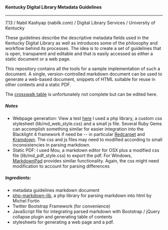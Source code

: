 #### Kentucky Digital Library Metadata Guidelines
---
7.13 / Nabil Kashyap (nabilk.com) / Digital Library Services / University of Kentucky

These guidelines describe the descriptive metadata fields used in the Kentucky Digital Library as well as introduces some of the philosophy and workflow behind its processes. The idea is to create a set of guidelines that is open, transparent and editable and that is easily accessed as either a static document or a web page.

This repository contains all the tools for a sample implementation of such a document. A single, version-controlled markdown document can be used to generate a web-based document, snippets of HTML suitable for reuse in other contexts and a static PDF.

The [crosswalk table](https://docs.google.com/spreadsheet/ccc?key=0AqAqvqKN28wbdENCUm84RVNhekFHN0FqQXR1TWEzWkE&usp=sharing) is unfortunately not complete but can be edited here. 

##### Notes
- Webpage generation: View a test [here](http://www.nabilk.com/KDL_metadata_guidelines/) I used a php library, a custom css stylesheet (lib/md_web_style.css) and a small js file. Several Ruby Gems can accomplish something similar for easier integration into the Blacklight 4 framework if need be -- in particular [Redcarpet](https://github.com/vmg/redcarpet) and [Kramdown](http://kramdown.rubyforge.org/parser/kramdown.html). The css and js files may need to modified according to small inconsistencies in parsing markdown.
- Static PDF: I used Mou, a markdown editor for OSX plus a modified css file (lib/md_pdf_style.css) to export the pdf. For Windows, [MarkdownPad](http://markdownpad.com/) provides similar functionality. Again, the css might need modification to account for parsing differences

##### Ingredients:
- metadata guidelines markdown document
- [php-markdown-lib](http://michelf.com/projects/php-markdown/), a php library for parsing markdown into html by Michel Fortin
- Twitter Bootstrap Framework (for convenience)
- JavaScript file for integrating parsed markdown with Bootstrap / jQuery collapse plugin and generating table of contents
- stylesheets for generating a web page and a pdf.
